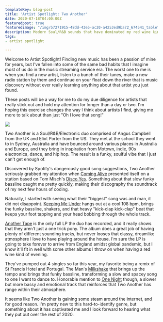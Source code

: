 ```yaml
---
templateKey: blog-post
title: 'Artist Spotlight: Two Another'
date: 2020-07-18T04:00:00Z
featuredpost: true
featuredimage: "/img/b7271915-48dd-43e5-ac20-a4253ed9ba72_674541_tablet_landscape_large_16_9.jpg"
description: Modern Soul/R&B sounds that have dominated my red wine kind of evenings
tags:
- artist spotlight

---
```

Welcome to Artist Spotlight! Finding new music has been a passion of mine for years, but I've fallen into some of the same bad habits that I imagine most of us do in the music streaming service era. The worst one to me is when you find a new artist, listen to a bunch of their tunes, make a new radio station by them and continue on your float down the river that is music discovery without ever really learning anything about that artist you just found.

These posts will be a way for me to do my due diligence for artists that really stick out and hold my attention for longer than a day or two. I'm hoping this exercise changes the way I think about artists I find, giving me more to talk about than just "Oh I love that song!"

![](/img/two-another-3000x2250.png)

Two Another is a Soul/R&B/Electronic duo comprised of Angus Campbell from the UK and Eliot Porter from the US. They met at the school they went to in Sydney, Australia and have bounced around various places in Australia and Europe, and they bring in inspiration from Motown, indie, 90s electronica, dance, and hip hop. The result is a funky, soulful vibe that I just can't get enough of.

Discovered by Spotify's dangerously good song suggestions, Two Another seriously grabbed my attention when [Coming Alive](https://open.spotify.com/track/3yBgUv7hHzX1K7lpQ1XEr4?si=nC3-DIK0Qm-5QwbbNtqNvg "Coming Alive - Two Another") presented itself on a station based on Tom Misch's [Disco Yes](https://open.spotify.com/track/61Ivix5DTnDPVjp1dgLyov?si=tYkFUjzoQ8ywjx-TFVgWjQ "Disco Yes - Tom Misch, Poppy Ajudha"). Something about that slow funky bassline caught me pretty quickly, making their discography the soundtrack of my next few hours of coding.

Naturally, I started with seeing what their "biggest" song was and man, it did not disappoint. [Keeping Me Under](https://open.spotify.com/track/5OQfHQN8zQwvQM2DNHUenw?si=oORqWlGdQv21E9jkQCXdYg "Keeping Me Under - Two Another") hangs out at a cool 108 bpm, brings the funky bassline, shakers, and that heavy "kick-clap kick-clap" beat that keeps your foot tapping and your head bobbing through the whole track.

[Another Tape](https://open.spotify.com/album/1DN0QNufXhUZC0iQ8PAJsT?si=EK2Wy-n-QRi3TW1icvMUrQ "Another Tape - Two Another") is the only full LP the duo has recorded, and it really shows that they aren't just a one trick pony. The album does a great job of having plenty of different sounding tracks, but never looses that classy, dreamlike atmosphere I love to have playing around the house. I'm sure the LP is going to take forever to arrive from England amidst global pandemic, but I know it'll fit in well with some other albums I throw on when having a red wine kind of evening.

They've pumped out 4 singles so far this year, my favorite being a remix of St Francis Hotel and Portugal. The Man's [Milkshake](https://open.spotify.com/track/7vHAxpb7WokhkMZVH0wDNR?si=1t5lxVkRTaW0UJkbnqGT_Q "Milkshake - St Francis Hotel, Portugal. The Man, Two Another") that brings up the tempo and brings that funky bassline, transforming a slow and spacey song to one I want to dance to. Honorable mention to [One Night](https://open.spotify.com/track/5KbCEylZwicYY9gTqxnRdv?si=pzcFg7AOS72TnWiPjam08g "One Night - Two Another") though, a slower but more bassy and emotional track that reinforces that Two Another has range within their atmosphere.

It seems like Two Another is gaining some steam around the internet, and for good reason. I'm pretty new to this hard-to-identify genre, but something about it has captivated me and I look forward to hearing what they put out over the rest of 2020.